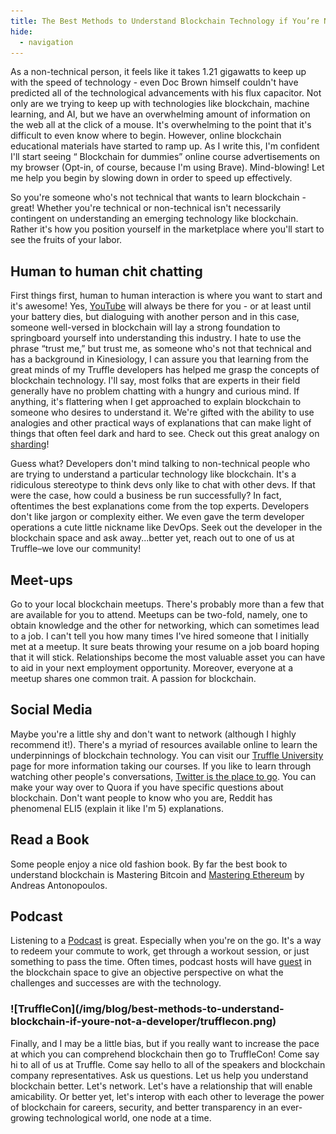 ```yaml
---
title: The Best Methods to Understand Blockchain Technology if You’re Not A Developer
hide:
  - navigation
---
```


As a non-technical person, it feels like it takes 1.21 gigawatts to keep up with the speed of technology - even Doc Brown himself couldn't have predicted all of the technological advancements with his flux capacitor. Not only are we trying to keep up with technologies like blockchain, machine learning, and AI, but we have an overwhelming amount of information on the web all at the click of a mouse. It's overwhelming to the point that it's difficult to even know where to begin. However, online blockchain educational materials have started to ramp up. As I write this, I'm confident I'll start seeing “ Blockchain for dummies” online course advertisements on my browser (Opt-in, of course, because I'm using Brave). Mind-blowing! Let me help you begin by slowing down in order to speed up effectively.

So you're someone who's not technical that wants to learn blockchain - great! Whether you're technical or non-technical isn't necessarily contingent on understanding an emerging technology like blockchain. Rather it's how you position yourself in the marketplace where you'll start to see the fruits of your labor.

## Human to human chit chatting

First things first, human to human interaction is where you want to start and it's awesome! Yes, [YouTube](https://www.youtube.com/watch?v=YGC9ECnot0k) will always be there for you - or at least until your battery dies, but dialoguing with another person and in this case, someone well-versed in blockchain will lay a strong foundation to springboard yourself into understanding this industry. I hate to use the phrase “trust me,” but trust me, as someone who's not that technical and has a background in Kinesiology, I can assure you that learning from the great minds of my Truffle developers has helped me grasp the concepts of blockchain technology. I'll say, most folks that are experts in their field generally have no problem chatting with a hungry and curious mind. If anything, it's flattering when I get approached to explain blockchain to someone who desires to understand it. We're gifted with the ability to use analogies and other practical ways of explanations that can make light of things that often feel dark and hard to see. Check out this great analogy on [sharding](https://youtu.be/5bOO7P-tZ3U?t=166)!

Guess what? Developers don't mind talking to non-technical people who are trying to understand a particular technology like blockchain. It's a ridiculous stereotype to think devs only like to chat with other devs. If that were the case, how could a business be run successfully? In fact, oftentimes the best explanations come from the top experts. Developers don't like jargon or complexity either. We even gave the term developer operations a cute little nickname like DevOps. Seek out the developer in the blockchain space and ask away...better yet, reach out to one of us at Truffle–we love our community!

## Meet-ups

Go to your local blockchain meetups. There's probably more than a few that are available for you to attend. Meetups can be two-fold, namely, one to obtain knowledge and the other for networking, which can sometimes lead to a job. I can't tell you how many times I've hired someone that I initially met at a meetup. It sure beats throwing your resume on a job board hoping that it will stick. Relationships become the most valuable asset you can have to aid in your next employment opportunity. Moreover, everyone at a meetup shares one common trait. A passion for blockchain.

## Social Media

Maybe you're a little shy and don't want to network (although I highly recommend it!). There's a myriad of resources available online to learn the underpinnings of blockchain technology. You can visit our [Truffle University](/university) page for more information taking our courses. If you like to learn through watching other people's conversations, [Twitter is the place to go](https://media.consensys.net/i-read-crypto-twitter-for-hours-everyday-here-are-40-accounts-that-really-matter-cfecc681379d). You can make your way over to Quora if you have specific questions about blockchain. Don't want people to know who you are, Reddit has phenomenal ELI5 (explain it like I'm 5) explanations.

## Read a Book

Some people enjoy a nice old fashion book. By far the best book to understand blockchain is Mastering Bitcoin and [Mastering Ethereum](https://github.com/ethereumbook/ethereumbook) by Andreas Antonopoulos.

## Podcast

Listening to a [Podcast](https://player.fm/podcasts/Blockchain) is great. Especially when you're on the go. It's a way to redeem your commute to work, get through a workout session, or just something to pass the time. Often times, podcast hosts will have [guest](https://povcryptopod.libsyn.com/making-eth-sweet-with-tim-coulter) in the blockchain space to give an objective perspective on what the challenges and successes are with the technology.

<h3 class="link-markdown">
  <a href="#trufflecon" name="trufflecon">
    <i class="fas fa-link">
    </i>
  </a>
  ![TruffleCon](/img/blog/best-methods-to-understand-blockchain-if-youre-not-a-developer/trufflecon.png)
</h3>

Finally, and I may be a little bias, but if you really want to increase the pace at which you can comprehend blockchain then go to TruffleCon! Come say hi to all of us at Truffle. Come say hello to all of the speakers and blockchain company representatives. Ask us questions. Let us help you understand blockchain better. Let's network. Let's have a relationship that will enable amicability. Or better yet, let's interop with each other to leverage the power of blockchain for careers, security, and better transparency in an ever-growing technological world, one node at a time.
